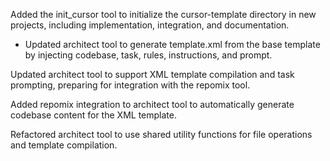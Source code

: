 Added the init_cursor tool to initialize the cursor-template directory in new projects, including implementation, integration, and documentation.

- Updated architect tool to generate template.xml from the base template by injecting codebase, task, rules, instructions, and prompt.

Updated architect tool to support XML template compilation and task prompting, preparing for integration with the repomix tool.

Added repomix integration to architect tool to automatically generate codebase content for the XML template.

Refactored architect tool to use shared utility functions for file operations and template compilation.

